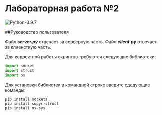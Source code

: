 # Лабораторная работа №2

![Python-3.9.7](https://img.shields.io/badge/Python-v3.9.7-blue?style=for-the-badge) 

##Руководство пользователя

Файл ***server.py*** отвечает за серверную часть.
Файл ***client.py*** отвечает за клиенсткую часть.

Для корректной работы скриптов требуются следующие библиотеки:
```python
import socket
import struct
import os
```
Для установки библиотек в командной строке введите сдедующие команды:
```
pip install sockets
pip install supyr-struct
pip install os-sys
```
